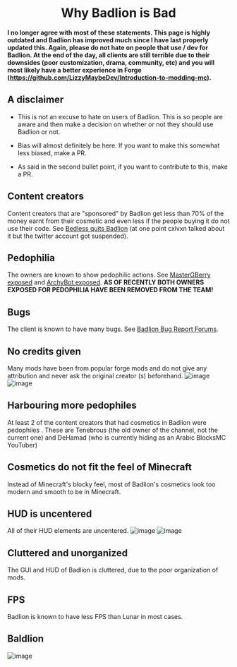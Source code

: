 <div align = "center">

# Why Badlion is Bad

</div>

**I no longer agree with most of these statements. This page is highly outdated and Badlion has improved much since I have last properly updated this. Again, please do not hate on people that use / dev for Badlion. At the end of the day, all clients are still terrible due to their downsides (poor customization, drama, community, etc) and you will most likely have a better experience in Forge (https://github.com/LizzyMaybeDev/Introduction-to-modding-mc).**


## A disclaimer

- This is not an excuse to hate on users of Badlion. This is so people are aware and then make a decision on whether or not they should use Badlion or not.

- Bias will almost definitely be here. If you want to make this somewhat less biased, make a PR.

- As said in the second bullet point, if you want to contribute to this, make a PR.


## Content creators
Content creators that are "sponsored" by Badlion get less than 70% of the money earnt from their cosmetic and even less if the people buying it do not use their code. See [Bedless quits Badlion](https://www.youtube.com/watch?v=HbYUvejjPkA/) (at one point cxlvxn talked about it but the twitter account got suspended).

## Pedophilia
The owners are known to show pedophilic actions. See [MasterGBerry exposed](https://badlion.xyz/) and [ArchyBot exposed](https://www.youtube.com/watch?v=dDlDUmVxkGI/). **AS OF RECENTLY BOTH OWNERS EXPOSED FOR PEDOPHILIA HAVE BEEN REMOVED FROM THE TEAM!**

## Bugs
The client is known to have many bugs. See [Badlion Bug Report Forums](https://www.badlion.net/forum/category/4).

## No credits given
Many mods have been from popular forge mods and do not give any attribution and never ask the original creator (s) beforehand. ![image](https://user-images.githubusercontent.com/45589059/115368249-1bc4ba80-a1f1-11eb-8abc-c87c4d7c3868.png) ![image](https://user-images.githubusercontent.com/45589059/115368328-2c753080-a1f1-11eb-8a28-e8d77561e6e0.png)



## Harbouring more pedophiles
At least 2 of the content creators that had cosmetics in Badlion were pedophiles . These are Tenebrous (the old owner of the channel, not the current one) and DeHamad (who is currently hiding as an Arabic BlocksMC YouTuber)

## Cosmetics do not fit the feel of Minecraft
Instead of Minecraft's blocky feel, most of Badlion's cosmetics look too modern and smooth to be in Minecraft.

## HUD is uncentered
All of their HUD elements are uncentered. ![image](https://user-images.githubusercontent.com/45589059/115368651-7e1dbb00-a1f1-11eb-909a-8e4d8556a4ba.png)
![image](https://user-images.githubusercontent.com/45589059/115368666-80801500-a1f1-11eb-9614-8238f812c0cf.png)


## Cluttered and unorganized
The GUI and HUD of Badlion is cluttered, due to the poor organization of mods.

## FPS
Badlion is known to have less FPS than Lunar in most cases.

## Baldlion
![image](https://user-images.githubusercontent.com/45589059/115365977-149cad00-a1ef-11eb-8751-db7ab32d3b35.png)
